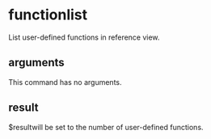 # functionlist

List user-defined functions in reference view.

## arguments

This command has no arguments.

## result

$resultwill be set to the number of user-defined functions.
